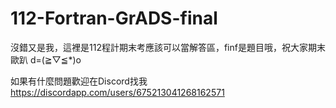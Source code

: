 # 112-Fortran-GrADS-final
沒錯又是我，這裡是112程計期末考應該可以當解答區，finf是題目哦，祝大家期末歐趴 
d=(≧▽≦*)o

如果有什麼問題歡迎在Discord找我 https://discordapp.com/users/675213041268162571
